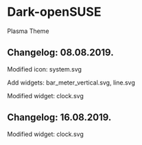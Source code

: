 # Dark-openSUSE
Plasma Theme

Changelog: 08.08.2019.
---------------------

Modified icon: system.svg

Add widgets: bar_meter_vertical.svg, line.svg

Modified widget: clock.svg

Changelog: 16.08.2019.
---------------------

Modified widget: clock.svg
